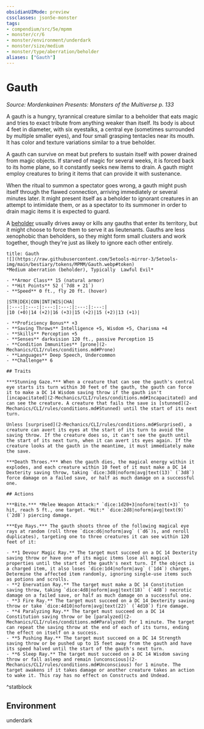 ```yaml
---
obsidianUIMode: preview
cssclasses: json5e-monster
tags:
- compendium/src/5e/mpmm
- monster/cr/6
- monster/environment/underdark
- monster/size/medium
- monster/type/aberration/beholder
aliases: ["Gauth"]
---
```

# Gauth
*Source: Mordenkainen Presents: Monsters of the Multiverse p. 133*  

A gauth is a hungry, tyrannical creature similar to a beholder that eats magic and tries to exact tribute from anything weaker than itself. Its body is about 4 feet in diameter, with six eyestalks, a central eye (sometimes surrounded by multiple smaller eyes), and four small grasping tentacles near its mouth. It has color and texture variations similar to a true beholder.

A gauth can survive on meat but prefers to sustain itself with power drained from magic objects. If starved of magic for several weeks, it is forced back to its home plane, so it constantly seeks new items to drain. A gauth might employ creatures to bring it items that can provide it with sustenance.

When the ritual to summon a spectator goes wrong, a gauth might push itself through the flawed connection, arriving immediately or several minutes later. It might present itself as a beholder to ignorant creatures in an attempt to intimidate them, or as a spectator to its summoner in order to drain magic items it is expected to guard.

A [beholder](2-Mechanics/CLI/bestiary/aberration/beholder.md) usually drives away or kills any gauths that enter its territory, but it might choose to force them to serve it as lieutenants. Gauths are less xenophobic than beholders, so they might form small clusters and work together, though they're just as likely to ignore each other entirely.

```ad-statblock
title: Gauth
![](https://raw.githubusercontent.com/5etools-mirror-3/5etools-img/main/bestiary/tokens/MPMM/Gauth.webp#token)
*Medium aberration (beholder), Typically  Lawful Evil*

- **Armor Class** 15 (natural armor)
- **Hit Points** 52 (`7d8 + 21`)
- **Speed** 0 ft., fly 20 ft. (hover)

|STR|DEX|CON|INT|WIS|CHA|
|:---:|:---:|:---:|:---:|:---:|:---:|
|10 (+0)|14 (+2)|16 (+3)|15 (+2)|15 (+2)|13 (+1)|

- **Proficiency Bonus** +3
- **Saving Throws** Intelligence +5, Wisdom +5, Charisma +4
- **Skills** Perception +5
- **Senses** darkvision 120 ft., passive Perception 15
- **Condition Immunities** [prone](2-Mechanics/CLI/rules/conditions.md#Prone)
- **Languages** Deep Speech, Undercommon
- **Challenge** 6

## Traits

***Stunning Gaze.*** When a creature that can see the gauth's central eye starts its turn within 30 feet of the gauth, the gauth can force it to make a DC 14 Wisdom saving throw if the gauth isn't [incapacitated](2-Mechanics/CLI/rules/conditions.md#Incapacitated) and can see the creature. A creature that fails the save is [stunned](2-Mechanics/CLI/rules/conditions.md#Stunned) until the start of its next turn.

Unless [surprised](2-Mechanics/CLI/rules/conditions.md#Surprised), a creature can avert its eyes at the start of its turn to avoid the saving throw. If the creature does so, it can't see the gauth until the start of its next turn, when it can avert its eyes again. If the creature looks at the gauth in the meantime, it must immediately make the save.

***Death Throes.*** When the gauth dies, the magical energy within it explodes, and each creature within 10 feet of it must make a DC 14 Dexterity saving throw, taking `dice:3d8|noform|avg|text(13)` (`3d8`) force damage on a failed save, or half as much damage on a successful one.

## Actions

***Bite.*** *Melee Weapon Attack:* `dice:1d20+3|noform|text(+3)` to hit, reach 5 ft., one target. *Hit:* `dice:2d8|noform|avg|text(9)` (`2d8`) piercing damage.

***Eye Rays.*** The gauth shoots three of the following magical eye rays at random (roll three `dice:d6|noform|avg` (`d6`)s, and reroll duplicates), targeting one to three creatures it can see within 120 feet of it:

- **1 Devour Magic Ray.** The target must succeed on a DC 14 Dexterity saving throw or have one of its magic items lose all magical properties until the start of the gauth's next turn. If the object is a charged item, it also loses `dice:1d4|noform|avg` (`1d4`) charges. Determine the affected item randomly, ignoring single-use items such as potions and scrolls.  
- **2 Enervation Ray.** The target must make a DC 14 Constitution saving throw, taking `dice:4d8|noform|avg|text(18)` (`4d8`) necrotic damage on a failed save, or half as much damage on a successful one.  
- **3 Fire Ray.** The target must succeed on a DC 14 Dexterity saving throw or take `dice:4d10|noform|avg|text(22)` (`4d10`) fire damage.  
- **4 Paralyzing Ray.** The target must succeed on a DC 14 Constitution saving throw or be [paralyzed](2-Mechanics/CLI/rules/conditions.md#Paralyzed) for 1 minute. The target can repeat the saving throw at the end of each of its turns, ending the effect on itself on a success.  
- **5 Pushing Ray.** The target must succeed on a DC 14 Strength saving throw or be pushed up to 15 feet away from the gauth and have its speed halved until the start of the gauth's next turn.  
- **6 Sleep Ray.** The target must succeed on a DC 14 Wisdom saving throw or fall asleep and remain [unconscious](2-Mechanics/CLI/rules/conditions.md#Unconscious) for 1 minute. The target awakens if it takes damage or another creature takes an action to wake it. This ray has no effect on Constructs and Undead.  
```
^statblock

## Environment

underdark